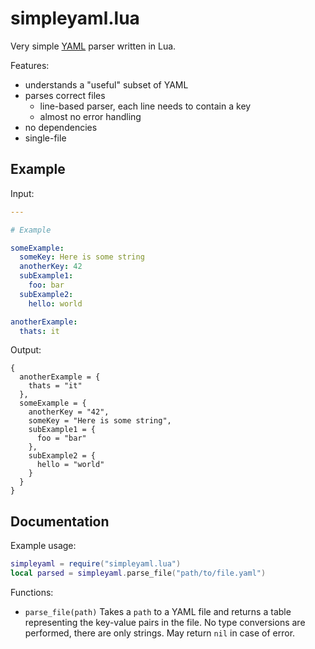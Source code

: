 # simpleyaml.lua

Very simple [YAML](https://yaml.org/) parser written in Lua.

Features:

- understands a "useful" subset of YAML
- parses correct files
  - line-based parser, each line needs to contain a key
  - almost no error handling
- no dependencies
- single-file

## Example

Input:

```yaml
---

# Example

someExample:
  someKey: Here is some string
  anotherKey: 42
  subExample1:
    foo: bar
  subExample2:
    hello: world

anotherExample:
  thats: it
```

Output:

```
{
  anotherExample = {
    thats = "it"
  },
  someExample = {
    anotherKey = "42",
    someKey = "Here is some string",
    subExample1 = {
      foo = "bar"
    },
    subExample2 = {
      hello = "world"
    }
  }
}
```

## Documentation

Example usage:

```lua
simpleyaml = require("simpleyaml.lua")
local parsed = simpleyaml.parse_file("path/to/file.yaml")
```

Functions:

- `parse_file(path)`
  Takes a `path` to a YAML file and returns a table representing the key-value pairs in the file.
  No type conversions are performed, there are only strings.
  May return `nil` in case of error.

